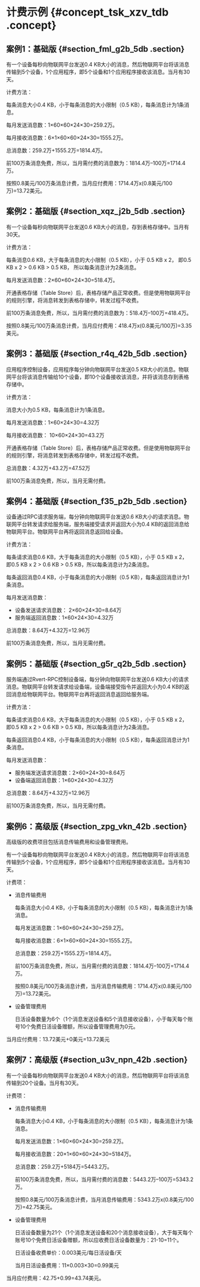 # 计费示例 {#concept_tsk_xzv_tdb .concept}

## 案例1：基础版 {#section_fml_g2b_5db .section}

有一个设备每秒向物联网平台发送0.4 KB大小的消息，然后物联网平台将该消息传输到5个设备，1个应用程序，即5个设备和1个应用程序接收该消息。当月有30天。

计费方法：

每条消息大小0.4 KB，小于每条消息的大小限制（0.5 KB），每条消息计为1条消息。

每月发送消息数：1×60×60×24×30=259.2万。

每月接收消息数：6×1×60×60×24×30=1555.2万。

总消息数：259.2万+1555.2万=1814.4万。

前100万条消息免费，所以，当月需付费的消息数为：1814.4万–100万=1714.4万。

按照0.8美元/100万条消息计费，当月应付费用：1714.4万x\(0.8美元/100万\)=13.72美元。

## 案例2：基础版 {#section_xqz_j2b_5db .section}

有一个设备每秒向物联网平台发送0.6 KB大小的消息，存到表格存储中。当月有30天。

计费方法：

每条消息0.6 KB，大于每条消息的大小限制（0.5 KB），小于 0.5 KB x 2， 即0.5 KB x 2 \> 0.6 KB \> 0.5 KB， 所以每条消息计为2条消息。

每月发送消息数：2×60×60×24×30=518.4万。

开通表格存储（Table Store）后，表格存储产品正常收费。但是使用物联网平台的规则引擎，将消息转发到表格存储中，转发过程不收费。

前100万条消息免费，所以，当月需付费的消息数为：518.4万–100万=418.4万。

按照0.8美元/100万条消息计费，当月应付费用：418.4万x\(0.8美元/100万\)=3.35美元。

## 案例3：基础版 {#section_r4q_42b_5db .section}

应用程序控制设备，应用程序每分钟向物联网平台发送0.5 KB大小的消息。物联网平台将该消息传输给10个设备，即10个设备接收该消息，并将该消息存到表格存储中。

计费方法：

消息大小为0.5 KB，每条消息计为1条消息。

每月发送消息数：1×60×24×30=4.32万

每月接收消息数： 10×60×24×30=43.2万

开通表格存储（Table Store）后，表格存储产品正常收费。但是使用物联网平台的规则引擎，将消息转发到表格存储中，转发过程不收费。

总消息数：4.32万+43.2万=47.52万

前100万条消息免费，所以，当月无需付费。

## 案例4：基础版 {#section_f35_p2b_5db .section}

设备通过RPC请求服务端，每分钟向物联网平台发送0.6 KB大小的请求消息。物联网平台转发请求给服务端，服务端接受请求并返回大小为0.4 KB的返回消息给物联网平台。物联网平台再将返回消息返回给设备。

计费方法：

每条请求消息0.6 KB，大于每条消息的大小限制（0.5 KB），小于 0.5 KB x 2， 即0.5 KB x 2 \> 0.6 KB \> 0.5 KB，所以每条消息计为2条消息。

每条返回消息0.4 KB，小于每条消息的大小限制（0.5 KB），每条返回消息计为1条消息。

每月发送消息数：

-   设备发送请求消息数： 2×60×24×30=8.64万
-   服务端返回消息数：1×60×24×30=4.32万

总消息数：8.64万+4.32万=12.96万

前100万条消息免费，所以，当月无需付费。

## 案例5：基础版 {#section_g5r_q2b_5db .section}

服务端通过Rvert-RPC控制设备端，每分钟向物联网平台发送0.6 KB大小的请求消息。物联网平台转发请求给设备端，设备端接受指令并返回大小为0.4 KB的返回消息给物联网平台。物联网平台再将返回消息返回给服务端。

计费方法：

每条请求消息0.6 KB，大于每条消息的大小限制（0.5 KB），小于 0.5 KB x 2， 即0.5 KB x 2 \> 0.6 KB \> 0.5 KB，所以每条消息计为2条消息。

每条返回消息0.4 KB，小于每条消息的大小限制（0.5 KB），每条返回消息计为1条消息。

每月发送消息数：

-   服务端发送请求消息数：2×60×24×30=8.64万
-   设备端返回消息数：1×60×24×30=4.32万

总消息数：8.64万+4.32万=12.96万

前100万条消息免费，所以，当月无需付费。

## 案例6：高级版 {#section_zpg_vkn_42b .section}

高级版的收费项目包括消息传输费用和设备管理费用。

有一个设备每秒向物联网平台发送0.4 KB大小的消息，然后物联网平台将该消息传输到5个设备，1个应用程序，即5个设备和1个应用程序接收该消息。当月有30天。

计费项：

-   消息传输费用

    每条消息大小0.4 KB，小于每条消息的大小限制（0.5 KB），每条消息计为1条消息。

    每月发送消息数：1×60×60×24×30=259.2万。

    每月接收消息数：6×1×60×60×24×30=1555.2万。

    总消息数：259.2万+1555.2万=1814.4万。

    前100万条消息免费，所以，当月需付费的消息数：1814.4万–100万=1714.4万。

    按照0.8美元/100万条消息计费，当月消息传输费用：1714.4万x\(0.8美元/100万\)=13.72美元。

-   设备管理费用

    日活设备数量为6个（1个消息发送设备和5个消息接收设备），小于每天每个账号10个免费日活设备赠额，所以设备管理费用为0元。


当月应付费用：13.72美元+0美元=13.72美元

## 案例7：高级版 {#section_u3v_npn_42b .section}

有一个设备每秒向物联网平台发送0.4 KB大小的消息，然后物联网平台将该消息传输到20个设备。当月有30天。

计费项：

-   消息传输费用

    每条消息大小0.4 KB，小于每条消息的大小限制（0.5 KB），每条消息计为1条消息。

    每月发送消息数：1×60×60×24×30=259.2万。

    每月接收消息数：20×1×60×60×24×30=5184万。

    总消息数：259.2万+5184万=5443.2万。

    前100万条消息免费，所以，当月需付费的消息数：5443.2万–100万=5343.2万。

    按照0.8美元/100万条消息计费，当月消息传输费用：5343.2万x\(0.8美元/100万\)=42.75美元。

-   设备管理费用

    日活设备数量为21个（1个消息发送设备和20个消息接收设备），大于每天每个账号10个免费日活设备赠额，所以应收费日活设备数量为：21-10=11个。

    日活设备收费单价：0.003美元/每日活设备/天

    当月日活设备费用：11×0.003×30=0.99美元


当月应付费用：42.75+0.99=43.74美元。

